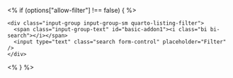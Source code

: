 <% if (options["allow-filter"] !== false) { %>

```{=html}
<div class="input-group input-group-sm quarto-listing-filter">
  <span class="input-group-text" id="basic-addon1"><i class="bi bi-search"></i></span>
  <input type="text" class="search form-control" placeholder="Filter" />
</div>
```

<% } %>
